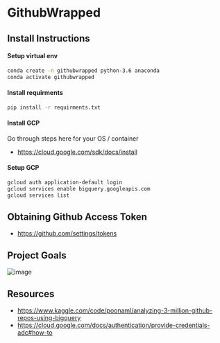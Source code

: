 # GithubWrapped 


## Install Instructions 
#### Setup virtual env
```bash
conda create -n githubwrapped python-3.6 anaconda 
conda activate githubwrapped
```
#### Install requirments
```bash 
pip install -r requirments.txt
```
#### Install GCP 
Go through steps here for your OS / container
- https://cloud.google.com/sdk/docs/install
#### Setup GCP
```bash 
gcloud auth application-default login
gcloud services enable bigquery.googleapis.com
gcloud services list
```
## Obtaining Github Access Token 
- https://github.com/settings/tokens

## Project Goals
![image](https://github.com/fdac23/GithubWrapped/assets/21347911/e7bc4e25-0dea-473e-ab20-d2ace1d3b61e)


## Resources
- https://www.kaggle.com/code/poonaml/analyzing-3-million-github-repos-using-bigquery
- https://cloud.google.com/docs/authentication/provide-credentials-adc#how-to
